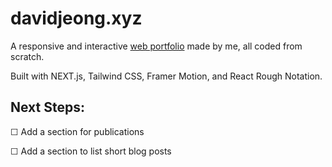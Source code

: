 # davidjeong.xyz

A responsive and interactive [web portfolio](davidjeong.xyz) made by me, all coded from scratch.

Built with NEXT.js, Tailwind CSS, Framer Motion, and React Rough Notation.

## Next Steps:

☐ Add a section for publications

☐ Add a section to list short blog posts